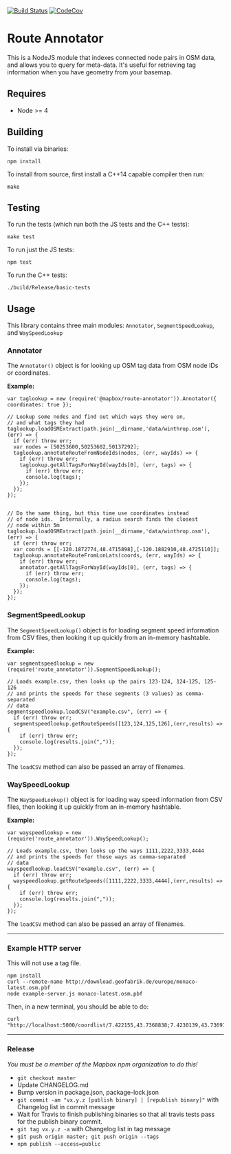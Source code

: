 [![Build Status](https://travis-ci.org/mapbox/route-annotator.svg?branch=master)](https://travis-ci.org/mapbox/route-annotator) [![CodeCov](https://codecov.io/gh/mapbox/route-annotator/branch/master/graph/badge.svg)](https://codecov.io/gh/mapbox/route-annotator/branch/master)

# Route Annotator

This is a NodeJS module that indexes connected node pairs in OSM data, and allows you to query for
meta-data.  It's useful for retrieving tag information when you have geometry from your basemap.

## Requires

- Node >= 4

## Building

To install via binaries:

```
npm install
```

To install from source, first install a C++14 capable compiler then run:


```
make
```

## Testing

To run the tests (which run both the JS tests and the C++ tests):

```
make test
```

To run just the JS tests:

```
npm test
```

To run the C++ tests:

```
./build/Release/basic-tests
```

## Usage

This library contains three main modules: `Annotator`, `SegmentSpeedLookup`, and `WaySpeedLookup`

### Annotator

The `Annotator()` object is for looking up OSM tag data from OSM node IDs or coordinates.

**Example:**
```
var taglookup = new (require('@mapbox/route-annotator')).Annotator({ coordinates: true });

// Lookup some nodes and find out which ways they were on,
// and what tags they had
taglookup.loadOSMExtract(path.join(__dirname,'data/winthrop.osm'), (err) => {
  if (err) throw err;
  var nodes = [50253600,50253602,50137292];
  taglookup.annotateRouteFromNodeIds(nodes, (err, wayIds) => {
    if (err) throw err;
    taglookup.getAllTagsForWayId(wayIds[0], (err, tags) => {
      if (err) throw err;
      console.log(tags);
    });
  });
});


// Do the same thing, but this time use coordinates instead
// of node ids.  Internally, a radius search finds the closest
// node within 5m
taglookup.loadOSMExtract(path.join(__dirname,'data/winthrop.osm'), (err) => {
  if (err) throw err;
  var coords = [[-120.1872774,48.4715898],[-120.1882910,48.4725110]];
  taglookup.annotateRouteFromLonLats(coords, (err, wayIds) => {
    if (err) throw err;
    annotator.getAllTagsForWayId(wayIds[0], (err, tags) => {
      if (err) throw err;
      console.log(tags);
    });
  });
});

```

### SegmentSpeedLookup

The `SegmentSpeedLookup()` object is for loading segment speed information from CSV files, then looking it up quickly from an in-memory hashtable.

**Example:**
```
var segmentspeedlookup = new (require('route_annotator')).SegmentSpeedLookup();

// Loads example.csv, then looks up the pairs 123-124, 124-125, 125-126
// and prints the speeds for those segments (3 values) as comma-separated
// data
segmentspeedlookup.loadCSV("example.csv", (err) => {
  if (err) throw err;
  segmentspeedlookup.getRouteSpeeds([123,124,125,126],(err,results) => {
    if (err) throw err;
    console.log(results.join(","));
  });
});
```

The `loadCSV` method can also be passed an array of filenames.

### WaySpeedLookup

The `WaySpeedLookup()` object is for loading way speed information from CSV files, then looking it up quickly from an in-memory hashtable.

**Example:**
```
var wayspeedlookup = new (require('route_annotator')).WaySpeedLookup();

// Loads example.csv, then looks up the ways 1111,2222,3333,4444
// and prints the speeds for those ways as comma-separated
// data
wayspeedlookup.loadCSV("example.csv", (err) => {
  if (err) throw err;
  wayspeedlookup.getRouteSpeeds([1111,2222,3333,4444],(err,results) => {
    if (err) throw err;
    console.log(results.join(","));
  });
});
```

The `loadCSV` method can also be passed an array of filenames.

---

### Example HTTP server
This will not use a tag file.

```
npm install
curl --remote-name http://download.geofabrik.de/europe/monaco-latest.osm.pbf
node example-server.js monaco-latest.osm.pbf
```

Then, in a new terminal, you should be able to do:

```
curl "http://localhost:5000/coordlist/7.422155,43.7368838;7.4230139,43.7369751"
```
---

### Release

_You must be a member of the Mapbox npm organization to do this!_

- `git checkout master`
- Update CHANGELOG.md
- Bump version in package.json, package-lock.json
- `git commit -am "vx.y.z [publish binary] | [republish binary]"` with Changelog list in commit message
- Wait for Travis to finish publishing binaries so that all travis tests pass for the publish binary commit.
- `git tag vx.y.z -a` with Changelog list in tag message
- `git push origin master; git push origin --tags`
- `npm publish --access=public`
